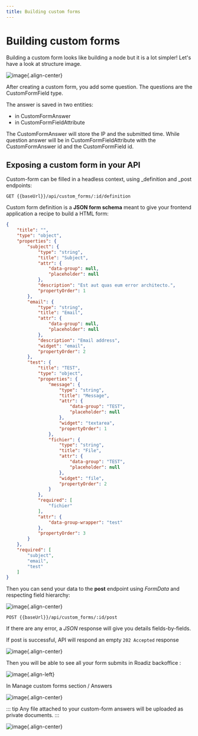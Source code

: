 ```yaml
---
title: Building custom forms
---
```


# Building custom forms

Building a custom form looks like building a node but it is a lot simpler! Let's have a look at structure image.

![image](./img/custom-form.svg){.align-center}

After creating a custom form, you add some question. The questions are the CustomFormField type.

The answer is saved in two entities:
- in CustomFormAnswer
- in CustomFormFieldAttribute

The CustomFormAnswer will store the IP and the submitted time.
While question answer will be in CustomFormFieldAttribute with the CustomFormAnswer id and the CustomFormField id.

## Exposing a custom form in your API

Custom-form can be filled in a headless context, using \_definition and \_post endpoints:

```http
GET {{baseUrl}}/api/custom_forms/:id/definition
```

Custom form definition is a **JSON form schema** meant to give your frontend application a recipe to build a HTML form:

```json
{
    "title": "",
    "type": "object",
    "properties": {
        "subject": {
            "type": "string",
            "title": "Subject",
            "attr": {
                "data-group": null,
                "placeholder": null
            },
            "description": "Est aut quas eum error architecto.",
            "propertyOrder": 1
        },
        "email": {
            "type": "string",
            "title": "Email",
            "attr": {
                "data-group": null,
                "placeholder": null
            },
            "description": "Email address",
            "widget": "email",
            "propertyOrder": 2
        },
        "test": {
            "title": "TEST",
            "type": "object",
            "properties": {
                "message": {
                    "type": "string",
                    "title": "Message",
                    "attr": {
                        "data-group": "TEST",
                        "placeholder": null
                    },
                    "widget": "textarea",
                    "propertyOrder": 1
                },
                "fichier": {
                    "type": "string",
                    "title": "File",
                    "attr": {
                        "data-group": "TEST",
                        "placeholder": null
                    },
                    "widget": "file",
                    "propertyOrder": 2
                }
            },
            "required": [
                "fichier"
            ],
            "attr": {
                "data-group-wrapper": "test"
            },
            "propertyOrder": 3
        }
    },
    "required": [
        "subject",
        "email",
        "test"
    ]
}
```

Then you can send your data to the **post** endpoint using *FormData* and respecting field hierarchy:

![image](./img/custom_form_post.png){.align-center}

```http
POST {{baseUrl}}/api/custom_forms/:id/post
```

If there are any error, a *JSON* response will give you details fields-by-fields.

If post is successful, API will respond an empty `202 Accepted` response

![image](./img/custom_form_post_response.png){.align-center}

Then you will be able to see all your form submits in Roadiz backoffice :

![image](./img/custom_form_entry.png){.align-left}

In Manage custom forms section / Answers

![image](./img/custom_form_answers.png){.align-center}

::: tip
Any file attached to your custom-form answers will be uploaded as private documents.
:::

![image](./img/custom_form_response.png){.align-center}
